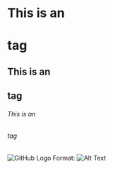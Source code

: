 # This is an <h1> tag
## This is an <h2> tag
###### This is an <h6> tag

![GitHub Logo](/images/logo.png)
Format: ![Alt Text](url)
